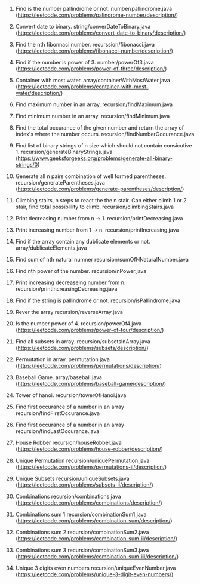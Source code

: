 1. Find is the number pallindrome or not.
    number/pallindrome.java
    (https://leetcode.com/problems/palindrome-number/description/)

2. Convert date to binary.
    string/converDateToBinary.java
    (https://leetcode.com/problems/convert-date-to-binary/description/)

3. Find the nth fibonnaci number.
    recurssion/fibonacci.java
    (https://leetcode.com/problems/fibonacci-number/description/)

4. Find if the number is power of 3.
    number/powerOf3.java
    (https://leetcode.com/problems/power-of-three/description/)

5. Container with most water.
    array/containerWithMostWater.java
    (https://leetcode.com/problems/container-with-most-water/description/)

6. Find maximum number in an array.
    recursion/findMaximum.java

7. Find minimum number in an array.
    recursion/findMinimum.java

8. Find the total occurance of the given number and return the array of index's where the number occurs.
    recursion/findNumberOccurance.java

9. Find list of binary strings of n size which should not contain consicutive 1.
    recursion/generateBinaryStrings.java
    (https://www.geeksforgeeks.org/problems/generate-all-binary-strings/0)

10. Generate all n pairs combination of well formed parentheses.
    recursion/generateParentheses.java
    (https://leetcode.com/problems/generate-parentheses/description/)

11. Climbing stairs, n steps to react the the n stair. Can either climb 1 or 2 stair, find total possiblility to climb.
    recursion/climbingStairs.java

12. Print decreasing number from n -> 1.
    recursion/printDecreasing.java

13. Print increasing number from 1 -> n.
    recursion/printIncreasing.java

14. Find if the array contain any dublicate elements or not.
    array/dublicateElements.java

15. Find sum of nth natural numner
    recursion/sumOfNNaturalNumber.java

16. Find nth power of the number.
    recursion/nPower.java

17. Print increasing decreaseing number from n.
    recursion/printIncreasingDecreasing.java

18. Find if the string is pallindrome or not.
    recursion/isPallindrome.java    

19. Rever the array
    recursion/reverseArray.java

20. Is the number power of 4.
    recursion/powerOf4.java    
    (https://leetcode.com/problems/power-of-four/description/)

21. Find all subsets in array.
    recursion/subsetsInArray.java
    (https://leetcode.com/problems/subsets/description/)

22. Permutation in array.
    permutation.java
    (https://leetcode.com/problems/permutations/description/)

23. Baseball Game.
    array/baseball.java
    (https://leetcode.com/problems/baseball-game/description/)

24. Tower of hanoi.
    recursion/towerOfHanoi.java

25. Find first occurance of a number in an array
    recursion/findFirstOccurance.java
    
26. Find first occurance of a number in an array
    recursion/findLastOccurance.java

27. House Robber
    recursion/houseRobber.java
    (https://leetcode.com/problems/house-robber/description/)

28. Unique Permutation
    recursion/uniquePermutation.java
    (https://leetcode.com/problems/permutations-ii/description/)

29. Unique Subsets
    recursion/uniqueSubsets.java
    (https://leetcode.com/problems/subsets-ii/description/)

30. Combinations
    recursion/combinations.java
    (https://leetcode.com/problems/combinations/description/)

31. Combinations sum 1
    recursion/combinationSum1.java
    (https://leetcode.com/problems/combination-sum/description/)

32. Combinations sum 2
    recursion/combinationSum2.java
    (https://leetcode.com/problems/combination-sum-ii/description/)

33. Combinations sum 3
    recursion/combinationSum3.java
    (https://leetcode.com/problems/combination-sum-iii/description/)

34. Unique 3 digits even numbers
    recursion/uniqueEvenNumber.java
    (https://leetcode.com/problems/unique-3-digit-even-numbers/)      